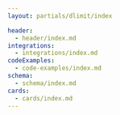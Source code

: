 ```yaml
---
layout: partials/dlimit/index

header:
  - header/index.md
integrations:
  - integrations/index.md
codeExamples:
  - code-examples/index.md
schema:
  - schema/index.md
cards:
  - cards/index.md
---
```

